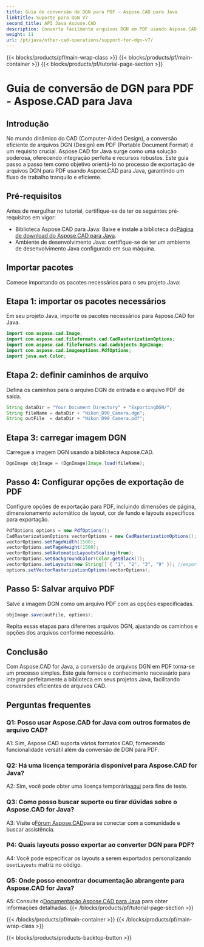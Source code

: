 ```yaml
---
title: Guia de conversão de DGN para PDF - Aspose.CAD para Java
linktitle: Suporte para DGN V7
second_title: API Java Aspose.CAD
description: Converta facilmente arquivos DGN em PDF usando Aspose.CAD para Java. Siga nosso guia passo a passo para integração perfeita e fluxo de trabalho eficiente.
weight: 11
url: /pt/java/other-cad-operations/support-for-dgn-v7/
---
```


{{< blocks/products/pf/main-wrap-class >}}
{{< blocks/products/pf/main-container >}}
{{< blocks/products/pf/tutorial-page-section >}}

# Guia de conversão de DGN para PDF - Aspose.CAD para Java

## Introdução

No mundo dinâmico do CAD (Computer-Aided Design), a conversão eficiente de arquivos DGN (Design) em PDF (Portable Document Format) é um requisito crucial. Aspose.CAD for Java surge como uma solução poderosa, oferecendo integração perfeita e recursos robustos. Este guia passo a passo tem como objetivo orientá-lo no processo de exportação de arquivos DGN para PDF usando Aspose.CAD para Java, garantindo um fluxo de trabalho tranquilo e eficiente.

## Pré-requisitos

Antes de mergulhar no tutorial, certifique-se de ter os seguintes pré-requisitos em vigor:
-  Biblioteca Aspose.CAD para Java: Baixe e instale a biblioteca do[Página de download do Aspose.CAD para Java](https://releases.aspose.com/cad/java/).
- Ambiente de desenvolvimento Java: certifique-se de ter um ambiente de desenvolvimento Java configurado em sua máquina.

## Importar pacotes

Comece importando os pacotes necessários para o seu projeto Java:

## Etapa 1: importar os pacotes necessários

Em seu projeto Java, importe os pacotes necessários para Aspose.CAD for Java.
```java
import com.aspose.cad.Image;
import com.aspose.cad.fileformats.cad.CadRasterizationOptions;
import com.aspose.cad.fileformats.cad.cadobjects.DgnImage;
import com.aspose.cad.imageoptions.PdfOptions;
import java.awt.Color;
```

## Etapa 2: definir caminhos de arquivo

Defina os caminhos para o arquivo DGN de entrada e o arquivo PDF de saída.

```java
String dataDir = "Your Document Directory" + "ExportingDGN/";
String fileName = dataDir + "Nikon_D90_Camera.dgn";
String outFile  = dataDir + "Nikon_D90_Camera.pdf";
```

## Etapa 3: carregar imagem DGN

Carregue a imagem DGN usando a biblioteca Aspose.CAD.

```java
DgnImage objImage = (DgnImage)Image.load(fileName);
```

## Passo 4: Configurar opções de exportação de PDF

Configure opções de exportação para PDF, incluindo dimensões de página, dimensionamento automático de layout, cor de fundo e layouts específicos para exportação.

```java
PdfOptions options = new PdfOptions();
CadRasterizationOptions vectorOptions = new CadRasterizationOptions();
vectorOptions.setPageWidth(1500);
vectorOptions.setPageHeight(1500);
vectorOptions.setAutomaticLayoutsScaling(true);
vectorOptions.setBackgroundColor(Color.getBlack());
vectorOptions.setLayouts(new String[] { "1", "2", "3", "9" }); //exportar apenas 4 (1,2,3 e 9) visualizações
options.setVectorRasterizationOptions(vectorOptions);
```

## Passo 5: Salvar arquivo PDF

Salve a imagem DGN como um arquivo PDF com as opções especificadas.

```java
objImage.save(outFile, options);
```

Repita essas etapas para diferentes arquivos DGN, ajustando os caminhos e opções dos arquivos conforme necessário.

## Conclusão

Com Aspose.CAD for Java, a conversão de arquivos DGN em PDF torna-se um processo simples. Este guia fornece o conhecimento necessário para integrar perfeitamente a biblioteca em seus projetos Java, facilitando conversões eficientes de arquivos CAD.

## Perguntas frequentes

### Q1: Posso usar Aspose.CAD for Java com outros formatos de arquivo CAD?

A1: Sim, Aspose.CAD suporta vários formatos CAD, fornecendo funcionalidade versátil além da conversão de DGN para PDF.

### Q2: Há uma licença temporária disponível para Aspose.CAD for Java?

 A2: Sim, você pode obter uma licença temporária[aqui](https://purchase.aspose.com/temporary-license/) para fins de teste.

### Q3: Como posso buscar suporte ou tirar dúvidas sobre o Aspose.CAD for Java?

 A3: Visite o[Fórum Aspose.CAD](https://forum.aspose.com/c/cad/19)para se conectar com a comunidade e buscar assistência.

### P4: Quais layouts posso exportar ao converter DGN para PDF?

 A4: Você pode especificar os layouts a serem exportados personalizando o`setLayouts` matriz no código.

### Q5: Onde posso encontrar documentação abrangente para Aspose.CAD for Java?

 A5: Consulte o[Documentação Aspose.CAD para Java](https://reference.aspose.com/cad/java/) para obter informações detalhadas.
{{< /blocks/products/pf/tutorial-page-section >}}

{{< /blocks/products/pf/main-container >}}
{{< /blocks/products/pf/main-wrap-class >}}

{{< blocks/products/products-backtop-button >}}
